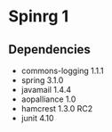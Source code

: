 # Spinrg 1

## Dependencies

* commons-logging 1.1.1
* spring 3.1.0
* javamail 1.4.4
* aopalliance 1.0
* hamcrest 1.3.0 RC2
* junit 4.10
